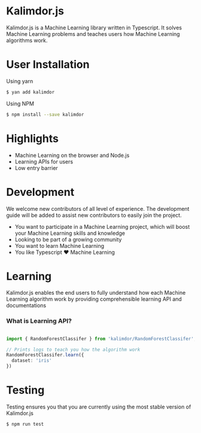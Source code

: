 # Kalimdor.js

Kalimdor.js is a Machine Learning library written in Typescript. It solves Machine Learning problems
and teaches users how Machine Learning algorithms work.

# User Installation

Using yarn

```bash
$ yan add kalimdor
```

Using NPM
```bash
$ npm install --save kalimdor
```

# Highlights

- Machine Learning on the browser and Node.js
- Learning APIs for users
- Low entry barrier

# Development

We welcome new contributors of all level of experience. The development guide will be added 
to assist new contributors to easily join the project.

- You want to participate in a Machine Learning project, which will boost your Machine Learning skills and knowledge
- Looking to be part of a growing community
- You want to learn Machine Learning
- You like Typescript :heart: Machine Learning

# Learning

Kalimdor.js enables the end users to fully understand how each Machine Learning
algorithm work by providing comprehensible learning API and documentations

### What is Learning API?

```typescript

import { RandomForestClassifer } from 'kalimdor/RandomForestClassifer';

// Prints logs to teach you how the algorithm work
RandomForestClassifer.learn({
  dataset: 'iris'
})

```

# Testing

Testing ensures you that you are currently using the most stable version of Kalimdor.js

```bash
$ npm run test
```

